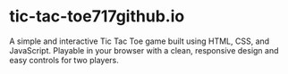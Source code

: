# tic-tac-toe717github.io
A simple and interactive Tic Tac Toe game built using HTML, CSS, and JavaScript. Playable in your browser with a clean, responsive design and easy controls for two players.
